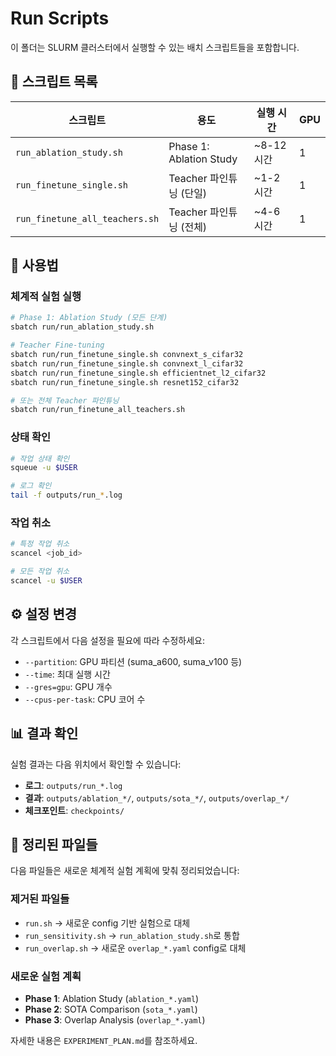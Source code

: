 # Run Scripts

이 폴더는 SLURM 클러스터에서 실행할 수 있는 배치 스크립트들을 포함합니다.

## 📁 스크립트 목록

| 스크립트 | 용도 | 실행 시간 | GPU |
|---------|------|----------|-----|
| `run_ablation_study.sh` | Phase 1: Ablation Study | ~8-12시간 | 1 |
| `run_finetune_single.sh` | Teacher 파인튜닝 (단일) | ~1-2시간 | 1 |
| `run_finetune_all_teachers.sh` | Teacher 파인튜닝 (전체) | ~4-6시간 | 1 |

## 🚀 사용법

### 체계적 실험 실행
```bash
# Phase 1: Ablation Study (모든 단계)
sbatch run/run_ablation_study.sh

# Teacher Fine-tuning
sbatch run/run_finetune_single.sh convnext_s_cifar32
sbatch run/run_finetune_single.sh convnext_l_cifar32
sbatch run/run_finetune_single.sh efficientnet_l2_cifar32
sbatch run/run_finetune_single.sh resnet152_cifar32

# 또는 전체 Teacher 파인튜닝
sbatch run/run_finetune_all_teachers.sh
```

### 상태 확인
```bash
# 작업 상태 확인
squeue -u $USER

# 로그 확인
tail -f outputs/run_*.log
```

### 작업 취소
```bash
# 특정 작업 취소
scancel <job_id>

# 모든 작업 취소
scancel -u $USER
```

## ⚙️ 설정 변경

각 스크립트에서 다음 설정을 필요에 따라 수정하세요:

- `--partition`: GPU 파티션 (suma_a600, suma_v100 등)
- `--time`: 최대 실행 시간
- `--gres=gpu`: GPU 개수
- `--cpus-per-task`: CPU 코어 수

## 📊 결과 확인

실험 결과는 다음 위치에서 확인할 수 있습니다:

- **로그**: `outputs/run_*.log`
- **결과**: `outputs/ablation_*/`, `outputs/sota_*/`, `outputs/overlap_*/`
- **체크포인트**: `checkpoints/`

## 🔄 정리된 파일들

다음 파일들은 새로운 체계적 실험 계획에 맞춰 정리되었습니다:

### 제거된 파일들
- `run.sh` → 새로운 config 기반 실험으로 대체
- `run_sensitivity.sh` → `run_ablation_study.sh`로 통합
- `run_overlap.sh` → 새로운 `overlap_*.yaml` config로 대체

### 새로운 실험 계획
- **Phase 1**: Ablation Study (`ablation_*.yaml`)
- **Phase 2**: SOTA Comparison (`sota_*.yaml`) 
- **Phase 3**: Overlap Analysis (`overlap_*.yaml`)

자세한 내용은 `EXPERIMENT_PLAN.md`를 참조하세요. 